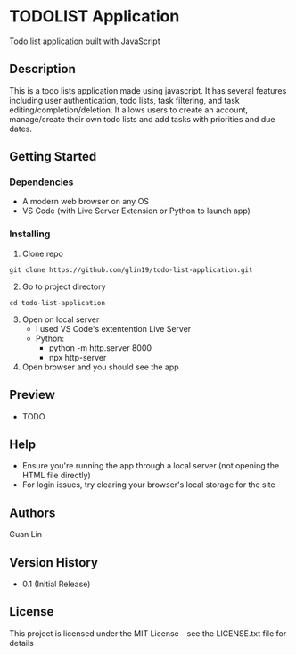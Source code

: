# TODOLIST Application

Todo list application built with JavaScript

## Description

This is a todo lists application made using javascript. It has several features including user authentication, todo lists, task filtering, and task editing/completion/deletion. It allows users to create an account, manage/create their own todo lists and add tasks with priorities and due dates.

## Getting Started

### Dependencies

* A modern web browser on any OS
* VS Code (with Live Server Extension or Python to launch app)

### Installing

1. Clone repo 
```
git clone https://github.com/glin19/todo-list-application.git
```
2. Go to project directory
```
cd todo-list-application
```
3. Open on local server 
    * I used VS Code's extentention Live Server
    * Python:
        * python -m http.server 8000
        * npx http-server
4. Open browser and you should see the app

## Preview

* TODO


## Help

* Ensure you're running the app through a local server (not opening the HTML file directly)
* For login issues, try clearing your browser's local storage for the site

## Authors

Guan Lin

## Version History

* 0.1 (Initial Release)

## License

This project is licensed under the MIT License - see the LICENSE.txt file for details


























